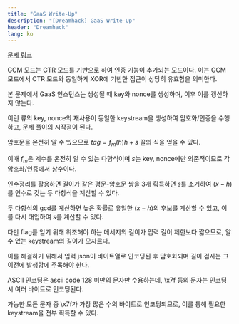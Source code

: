 ```yaml
---
title: "GaaS Write-Up"
description: "[Dreamhack] GaaS Write-Up"
header: "Dreamhack"
lang: ko
---
```


[문제 링크](https://dreamhack.io/wargame/challenges/2028)

GCM 모드는 CTR 모드를 기반으로 하여 인증 기능이 추가되는 모드이다. 이는 GCM 모드에서 CTR 모드와 동일하게 XOR에 기반한 접근이 상당히 유효함을 의미한다.

본 문제에서 GaaS 인스턴스는 생성될 때 key와 nonce를 생성하며, 이후 이를 갱신하지 않는다.

이런 류의 key, nonce의 재사용이 동일한 keystream을 생성하여 암호화/인증을 수행하고, 문제 풀이의 시작점이 된다.

암호문을 온전히 알 수 있으므로 $tag=f_m(h)h+s$ 꼴의 식을 얻을 수 있다.

이때 $f_m$은 계수를 온전히 알 수 있는 다항식이며 $s$는 key, nonce에만 의존적이므로 각 암호화/인증에서 상수이다.

인수정리를 활용하면 길이가 같은 평문-암호문 쌍을 3개 획득하면 $s$를 소거하여 $(x-h)$를 인수로 갖는 두 다항식을 계산할 수 있다.

두 다항식의 gcd를 계산하면 높은 확률로 유일한 $(x-h)$의 후보를 계산할 수 있고, 이를 다시 대입하여 $s$를 계산할 수 있다.

다만 flag를 얻기 위해 위조해야 하는 메세지의 길이가 입력 길이 제한보다 짧으므로, 알 수 있는 keystream의 길이가 모자르다.

이를 해결하기 위해서 입력 json이 바이트열로 인코딩된 후 암호화되며 길이 검사는 그 이전에 발생함에 주목해야 한다.

ASCII 인코딩은 ascii code 128 미만의 문자만 수용하는데, \x7f 등의 문자는 인코딩 시 여러 바이트로 인코딩된다.

가능한 모든 문자 중 \x7f가 가장 많은 수의 바이트로 인코딩되므로, 이를 통해 필요한 keystream을 전부 획득할 수 있다.